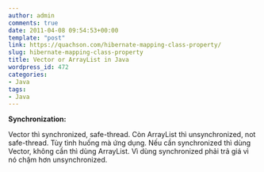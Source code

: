 ```yaml
---
author: admin
comments: true
date: 2011-04-08 09:54:53+00:00
template: "post"
link: https://quachson.com/hibernate-mapping-class-property/
slug: hibernate-mapping-class-property
title: Vector or ArrayList in Java
wordpress_id: 472
categories:
- Java
tags:
- Java
---
```


**Synchronization:**

Vector thì synchronized, safe-thread. Còn ArrayList thì unsynchronized, not safe-thread. Tùy tình huống mà ứng dụng. Nếu cần synchronized thì dùng Vector, không cần thì dùng ArrayList. Vì dùng synchronized phải trả giá vì nó chậm hơn unsynchronized.
